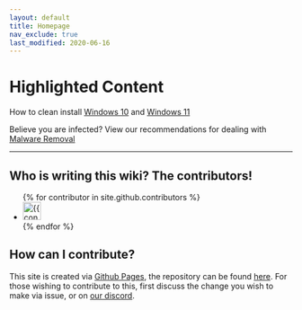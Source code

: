 ```yaml
---
layout: default
title: Homepage
nav_exclude: true
last_modified: 2020-06-16
---
```

# Highlighted Content
How to clean install [Windows 10](/docs/how-to/install-10) and [Windows 11](/docs/how-to/install-11)

Believe you are infected? View our recommendations for dealing with [Malware Removal]()

---
## Who is writing this wiki? The contributors!

<ul class="list-style-none">
{% for contributor in site.github.contributors %}
  <li class="d-inline-block mr-1">
     <a href="{{ contributor.html_url }}"><img src="{{ contributor.avatar_url }}" width="32" height="32" alt="{{ contributor.login }}"/></a>
  </li>
{% endfor %}
</ul>

## How can I contribute?
This site is created via [Github Pages](https://pages.github.com/), the repository can be found [here](https://github.com/r-Techsupport/rTS_Wiki). For those wishing to contribute to this, first discuss the change you wish to make via issue, or on [our discord](https://discord.com/invite/2EDwzWa). 
